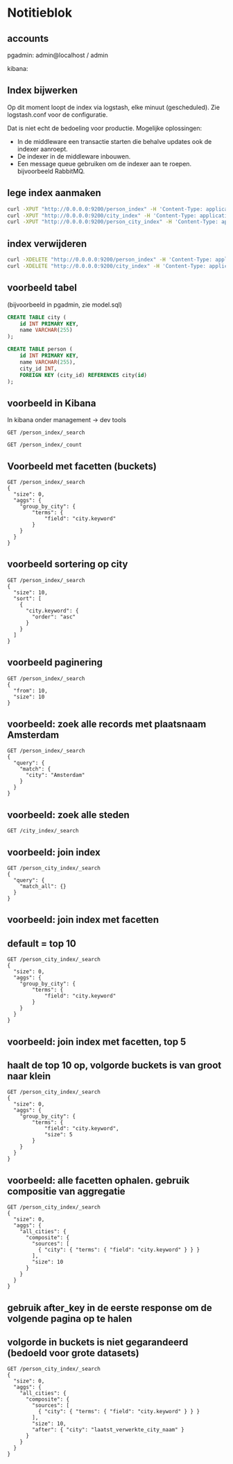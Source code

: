 
# Notitieblok

## accounts
pgadmin: admin@localhost / admin

kibana: 

## Index bijwerken
Op dit moment loopt de  index via logstash, elke minuut (gescheduled).
Zie logstash.conf voor de configuratie.

Dat is niet echt de bedoeling voor productie. Mogelijke oplossingen:

- In de middleware een transactie starten die behalve updates ook de indexer aanroept.
- De indexer in de middleware inbouwen.
- Een message queue gebruiken om de indexer aan te roepen. bijvoorbeeld RabbitMQ.


## lege index aanmaken
```bash
curl -XPUT "http://0.0.0.0:9200/person_index" -H 'Content-Type: application/json'
curl -XPUT "http://0.0.0.0:9200/city_index" -H 'Content-Type: application/json'
curl -XPUT "http://0.0.0.0:9200/person_city_index" -H 'Content-Type: application/json'
```
## index verwijderen
```bash
curl -XDELETE "http://0.0.0.0:9200/person_index" -H 'Content-Type: application/json'
curl -XDELETE "http://0.0.0.0:9200/city_index" -H 'Content-Type: application/json'
```

## voorbeeld tabel
(bijvoorbeeld in pgadmin, zie model.sql)
```sql
CREATE TABLE city (
    id INT PRIMARY KEY,
    name VARCHAR(255)
);

CREATE TABLE person (
    id INT PRIMARY KEY,
    name VARCHAR(255),
    city_id INT,
    FOREIGN KEY (city_id) REFERENCES city(id)
);
```

## voorbeeld in Kibana
In kibana onder management -> dev tools

```
GET /person_index/_search

GET /person_index/_count
```

## Voorbeeld met facetten (buckets)
```
GET /person_index/_search
{
  "size": 0,
  "aggs": {
    "group_by_city": {
        "terms": {
            "field": "city.keyword"
        }
    }
  }
}
```
## voorbeeld sortering op city
```
GET /person_index/_search
{
  "size": 10,
  "sort": [
    {
      "city.keyword": {
        "order": "asc"
      }
    }
  ]
}
```

## voorbeeld paginering
```
GET /person_index/_search
{
  "from": 10,
  "size": 10
}
```

## voorbeeld: zoek alle records met plaatsnaam Amsterdam
```
GET /person_index/_search
{
  "query": {
    "match": {
      "city": "Amsterdam"
    }
  }
}
```

## voorbeeld: zoek alle steden
```
GET /city_index/_search
```


## voorbeeld: join index
```
GET /person_city_index/_search
{
  "query": {
    "match_all": {}
  }
}
```

## voorbeeld: join index met facetten
## default = top 10
```
GET /person_city_index/_search
{
  "size": 0,
  "aggs": {
    "group_by_city": {
        "terms": {
            "field": "city.keyword"
        }
    }
  }
}
```

## voorbeeld: join index met facetten, top 5
## haalt de top 10 op, volgorde buckets is van groot naar klein
```
GET /person_city_index/_search
{
  "size": 0,
  "aggs": {
    "group_by_city": {
        "terms": {
            "field": "city.keyword",
            "size": 5
        }
    }
  }
}
```

## voorbeeld: alle facetten ophalen. gebruik compositie van aggregatie
```
GET /person_city_index/_search
{
  "size": 0,
  "aggs": {
    "all_cities": {
      "composite": {
        "sources": [
          { "city": { "terms": { "field": "city.keyword" } } }
        ],
        "size": 10
      }
    }
  }
}
```
## gebruik after_key in de eerste response om de volgende pagina op te halen
## volgorde in buckets is niet gegarandeerd (bedoeld voor grote datasets)
```
GET /person_city_index/_search
{
  "size": 0,
  "aggs": {
    "all_cities": {
      "composite": {
        "sources": [
          { "city": { "terms": { "field": "city.keyword" } } }
        ],
        "size": 10,
        "after": { "city": "laatst_verwerkte_city_naam" }
      }
    }
  }
}
```

